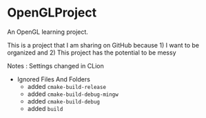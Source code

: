 # OpenGLProject
An OpenGL learning project.

This is a project that I am sharing on GitHub because 1) I want to be organized and 2) This project has the potential to be messy


Notes : 
Settings changed in CLion
- Ignored Files And Folders
  * added `cmake-build-release`
  * added `cmake-build-debug-mingw`
  * added `cmake-build-debug`
  * added `build`
